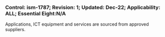 ### Control: ism-1787; Revision: 1; Updated: Dec-22; Applicability: ALL; Essential Eight:N/A
<p>Applications, ICT equipment and services are sourced from approved suppliers.</p>